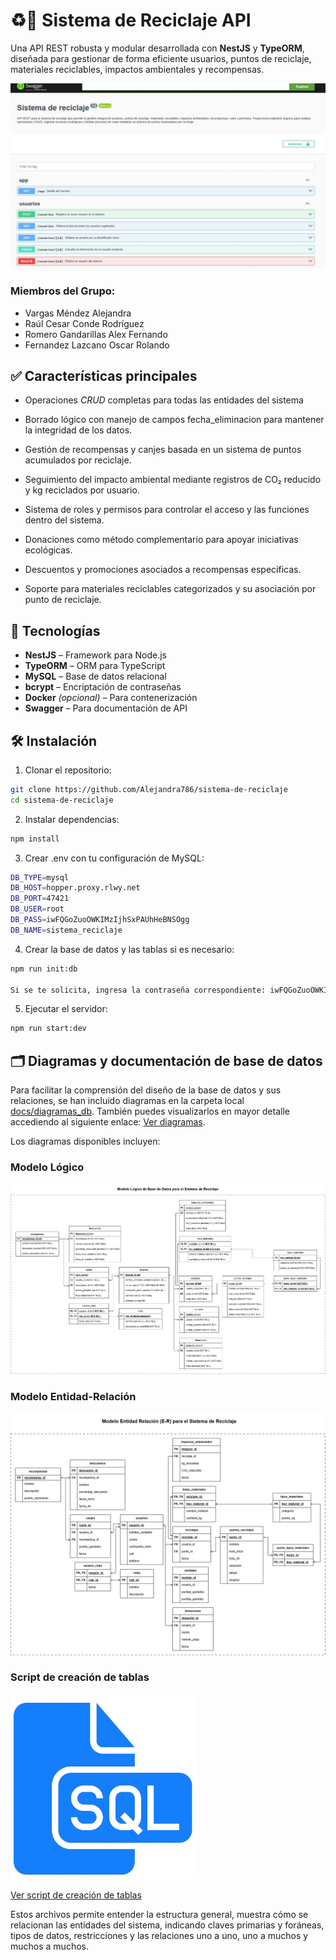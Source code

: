 # ♻️🌱 Sistema de Reciclaje API

Una API REST robusta y modular desarrollada con **NestJS** y **TypeORM**, diseñada para gestionar de forma eficiente usuarios, puntos de reciclaje, materiales reciclables, impactos ambientales y recompensas.

![Imagen de la API](./assets/api.jpeg)

### Miembros del Grupo:
  - Vargas Méndez Alejandra
  - Raúl Cesar Conde Rodríguez
  - Romero Gandarillas Alex Fernando
  - Fernandez Lazcano Oscar Rolando

## ✅ Características principales

- Operaciones *CRUD* completas para todas las entidades del sistema

- Borrado lógico con manejo de campos fecha_eliminacion para mantener la integridad de los datos.

- Gestión de recompensas y canjes basada en un sistema de puntos acumulados por reciclaje.

- Seguimiento del impacto ambiental mediante registros de CO₂ reducido y kg reciclados por usuario.

- Sistema de roles y permisos para controlar el acceso y las funciones dentro del sistema.

- Donaciones como método complementario para apoyar iniciativas ecológicas.

- Descuentos y promociones asociados a recompensas específicas.

- Soporte para materiales reciclables categorizados y su asociación por punto de reciclaje.




## 🧱 Tecnologías

- **NestJS** – Framework para Node.js
- **TypeORM** – ORM para TypeScript
- **MySQL** – Base de datos relacional
- **bcrypt** – Encriptación de contraseñas
- **Docker** *(opcional)* – Para contenerización
- **Swagger** – Para documentación de API


## 🛠 Instalación

1. Clonar el repositorio:

```bash
git clone https://github.com/Alejandra786/sistema-de-reciclaje
cd sistema-de-reciclaje
```

2. Instalar dependencias:

```bash
npm install
```

3. Crear .env con tu configuración de MySQL:

```bash
DB_TYPE=mysql
DB_HOST=hopper.proxy.rlwy.net
DB_PORT=47421
DB_USER=root
DB_PASS=iwFQGoZuoOWKIMzIjhSxPAUhHeBNSOgg
DB_NAME=sistema_reciclaje
```

4. Crear la base de datos y las tablas si es necesario:

```bash
npm run init:db

Si se te solicita, ingresa la contraseña correspondiente: iwFQGoZuoOWKIMzIjhSxPAUhHeBNSOgg
```

5. Ejecutar el servidor:

```bash
npm run start:dev
```

## 🗂 Diagramas y documentación de base de datos

Para facilitar la comprensión del diseño de la base de datos y sus relaciones, se han incluido diagramas en la carpeta local [docs/diagramas_db](./docs/diagramas_db). También puedes visualizarlos en mayor detalle accediendo al siguiente enlace: [Ver diagramas](https://drive.google.com/file/d/1RSbK_8Dj5eRUlT4VAHxuvG-1l8HKYbQV/view?usp=sharing).


Los diagramas disponibles incluyen:

### Modelo Lógico
![Modelo Lógico](./docs/diagramas_db/Modelo_Logico_Sistema_Reciclaje.png)

### Modelo Entidad-Relación
![Modelo Entidad-Relación](./docs/diagramas_db/Modelo_E.R._Sistema_Reciclaje.png)

### Script de creación de tablas
<img src="./assets/script_sql.png" alt="Script SQL" width="300"/>

[Ver script de creación de tablas](./docs/diagramas_db/script_db.sql)

Estos archivos permite entender la estructura general, muestra cómo se relacionan las entidades del sistema, indicando claves primarias y foráneas, tipos de datos, restricciones y las relaciones uno a uno, uno a muchos y muchos a muchos.